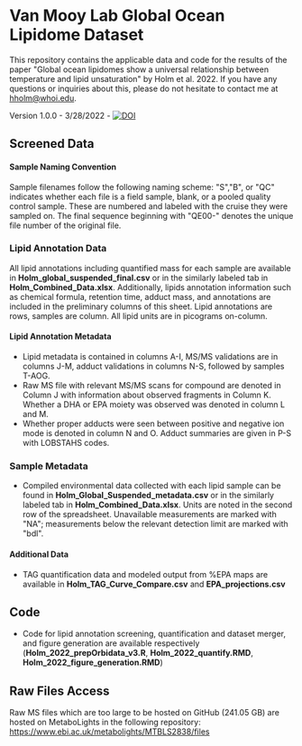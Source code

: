 # Van Mooy Lab Global Ocean Lipidome Dataset
This repository contains the applicable data and code for the results of the paper "Global ocean lipidomes show a universal relationship between temperature and lipid unsaturation" by Holm et al. 2022. If you have any questions or inquiries about this, please do not hesitate to contact me at hholm@whoi.edu. 

Version 1.0.0 - 3/28/2022 - [![DOI](https://zenodo.org/badge/474821211.svg)](https://zenodo.org/badge/latestdoi/474821211)

## Screened Data
#### Sample Naming Convention
Sample filenames follow the following naming scheme: "S","B", or "QC" indicates whether each file is a field sample, blank, or a pooled quality control sample. These are numbered and labeled with the cruise they were sampled on. The final sequence beginning with "QE00-" denotes the unique file number of the original file.</p>

### Lipid Annotation Data
All lipid annotations including quantified mass for each sample are available in **Holm_global_suspended_final.csv** or in the similarly labeled tab in **Holm_Combined_Data.xlsx**. Additionally, lipids annotation information such as chemical formula, retention time, adduct mass, and annotations are included in the preliminary columns of this sheet. Lipid annotations are rows, samples are column. All lipid units are in picograms on-column. 

#### Lipid Annotation Metadata
- Lipid metadata is contained in columns A-I, MS/MS validations are in columns J-M, adduct validations in columns N-S, followed by samples T-AOG.
- Raw MS file with relevant MS/MS scans for compound are denoted in Column J with information about observed fragments in Column K. Whether a DHA or EPA moiety was observed was denoted in column L and M.
- Whether proper adducts were seen between positive and negative ion mode is denoted in column N and O. Adduct summaries are given in P-S with LOBSTAHS codes. 

### Sample Metadata
- Compiled environmental data collected with each lipid sample can be found in **Holm_Global_Suspended_metadata.csv** or in the similarly labeled tab in **Holm_Combined_Data.xlsx**. Units are noted in the second row of the spreadsheet. Unavailable measurements are marked with "NA"; measurements below the relevant detection limit are marked with "bdl".

#### Additional Data
- TAG quantification data and modeled output from %EPA maps are available in **Holm_TAG_Curve_Compare.csv** and **EPA_projections.csv**

## Code
- Code for lipid annotation screening, quantification and dataset merger, and figure generation are available respectively (**Holm_2022_prepOrbidata_v3.R**, **Holm_2022_quantify.RMD**, **Holm_2022_figure_generation.RMD**)

## Raw Files Access
Raw MS files which are too large to be hosted on GitHub (241.05 GB) are hosted on MetaboLights in the following repository: https://www.ebi.ac.uk/metabolights/MTBLS2838/files
